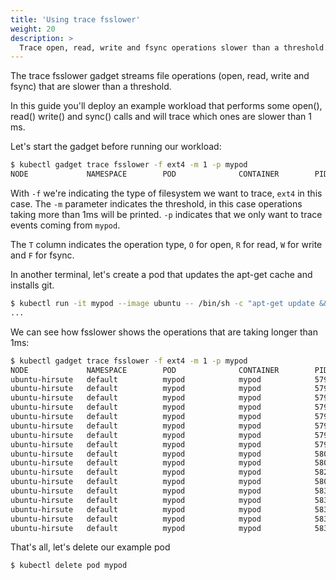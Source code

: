 ```yaml
---
title: 'Using trace fsslower'
weight: 20
description: >
  Trace open, read, write and fsync operations slower than a threshold.
---
```


The trace fsslower gadget streams file operations (open, read, write and
fsync) that are slower than a threshold.

In this guide you'll deploy an example workload that performs some
open(), read() write() and sync() calls and will trace which ones are
slower than 1 ms.

Let's start the gadget before running our workload:

```bash
$ kubectl gadget trace fsslower -f ext4 -m 1 -p mypod
NODE             NAMESPACE        POD              CONTAINER        PID     COMM             T BYTES  OFFSET  LAT      FILE
```

With `-f` we're indicating the type of filesystem we want to trace,
`ext4` in this case. The `-m` parameter indicates the threshold, in this
case operations taking more than 1ms will be printed. `-p` indicates
that we only want to trace events coming from `mypod`.

The `T` column indicates the operation type, `O` for open, `R` for read,
`W` for write and `F` for fsync.

In another terminal, let's create a pod that updates the apt-get cache
and installs git.

```bash
$ kubectl run -it mypod --image ubuntu -- /bin/sh -c "apt-get update && apt-get install -y git"
...
```

We can see how fsslower shows the operations that are taking longer than 1ms:

```bash
$ kubectl gadget trace fsslower -f ext4 -m 1 -p mypod
NODE             NAMESPACE        POD              CONTAINER        PID     COMM             T BYTES  OFFSET  LAT      FILE
ubuntu-hirsute   default          mypod            mypod            579778  dpkg             F 0      0       2.66     perl-modules-5.30.list-new
ubuntu-hirsute   default          mypod            mypod            579778  dpkg             F 0      0       1.49     libperl5.30:amd64.list-new
ubuntu-hirsute   default          mypod            mypod            579778  dpkg             F 0      0       1.45     control
ubuntu-hirsute   default          mypod            mypod            579778  dpkg             F 0      0       1.01     less.list-new
ubuntu-hirsute   default          mypod            mypod            579778  dpkg             F 0      0       1.05     symbols
ubuntu-hirsute   default          mypod            mypod            579778  dpkg             F 0      0       1.05     md5sums
ubuntu-hirsute   default          mypod            mypod            579778  dpkg             F 0      0       1.16     control
ubuntu-hirsute   default          mypod            mypod            579778  dpkg             F 0      0       1.09     git.list-new
ubuntu-hirsute   default          mypod            mypod            580362  dpkg             F 0      0       1.16     tmp.i
ubuntu-hirsute   default          mypod            mypod            580363  frontend         F 0      0       1.50     templates.dat-new
ubuntu-hirsute   default          mypod            mypod            582040  dpkg-trigger     F 0      0       1.10     triggers
ubuntu-hirsute   default          mypod            mypod            580382  frontend         F 0      0       1.22     templates.dat-new
ubuntu-hirsute   default          mypod            mypod            583411  dpkg             F 0      0       2.25     perl-modules-5.30.list-new
ubuntu-hirsute   default          mypod            mypod            583411  dpkg             F 0      0       2.05     libperl5.30:amd64.list-new
ubuntu-hirsute   default          mypod            mypod            583411  dpkg             F 0      0       1.13     tmp.i
ubuntu-hirsute   default          mypod            mypod            583411  dpkg             F 0      0       1.26     updates
ubuntu-hirsute   default          mypod            mypod            583411  dpkg             F 0      0       1.22     md5sums
```

That's all, let's delete our example pod

```bash
$ kubectl delete pod mypod
```
